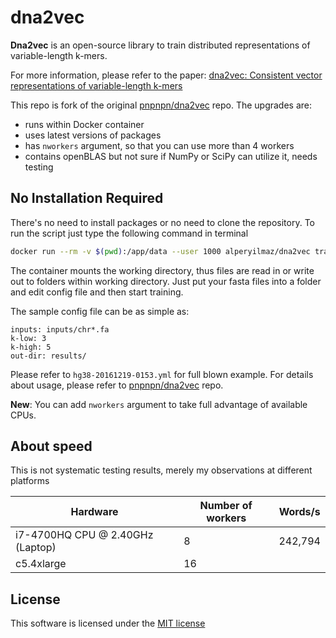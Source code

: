 # dna2vec

**Dna2vec** is an open-source library to train distributed representations of variable-length k-mers.

For more information, please refer to the paper: [dna2vec: Consistent vector representations of variable-length k-mers](https://arxiv.org/abs/1701.06279)

This repo is fork of the original [pnpnpn/dna2vec](https://github.com/pnpnpn/dna2vec) repo. The upgrades are:

* runs within Docker container
* uses latest versions of packages
* has `nworkers` argument, so that you can use more than 4 workers
* contains openBLAS but not sure if NumPy or SciPy can utilize it, needs testing

No Installation Required
---

There's no need to install packages or no need to clone the repository. To run the script just type the following command in terminal
```bash
docker run --rm -v $(pwd):/app/data --user 1000 alperyilmaz/dna2vec train_dna2vec.py -c sample_config.yml
```
The container mounts the working directory, thus files are read in or write out to folders within working directory. Just put your fasta files into a folder and edit config file and then start training.

The  sample config file can be as simple as:

```
inputs: inputs/chr*.fa
k-low: 3
k-high: 5
out-dir: results/
```

Please refer to `hg38-20161219-0153.yml` for full blown example. For details about usage, please refer to  [pnpnpn/dna2vec](https://github.com/pnpnpn/dna2vec) repo.

**New**: You can add `nworkers` argument to take full advantage of available CPUs.

About speed
---

This is not systematic testing results, merely my observations at different platforms

| Hardware | Number of workers | Words/s |
|----------|-------------------|---------|
| i7-4700HQ CPU @ 2.40GHz (Laptop) | 8 | 242,794 |
| c5.4xlarge| 16 | |

License
---
This software is licensed under the [MIT license](http://en.wikipedia.org/wiki/MIT_License)
